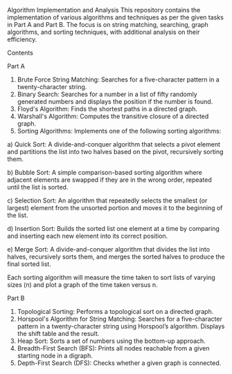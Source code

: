 Algorithm Implementation and Analysis
This repository contains the implementation of various algorithms and techniques as per the given tasks in Part A and Part B. The focus is on string matching, searching, graph algorithms, and sorting techniques, with additional analysis on their efficiency.

Contents

Part A
1.	Brute Force String Matching: Searches for a five-character pattern in a twenty-character string.
2.	Binary Search: Searches for a number in a list of fifty randomly generated numbers and displays the position if the number is found.
3.	Floyd's Algorithm: Finds the shortest paths in a directed graph.
4.	Warshall's Algorithm: Computes the transitive closure of a directed graph.
5.	Sorting Algorithms: Implements one of the following sorting algorithms:
   
a) Quick Sort: A divide-and-conquer algorithm that selects a pivot element and partitions the list into two halves based on the pivot, recursively sorting them.

b) Bubble Sort: A simple comparison-based sorting algorithm where adjacent elements are swapped if they are in the wrong order, repeated until the list is sorted.

c) Selection Sort: An algorithm that repeatedly selects the smallest (or largest) element from the unsorted portion and moves it to the beginning of the list.

d) Insertion Sort: Builds the sorted list one element at a time by comparing and inserting each new element into its correct position.

e) Merge Sort: A divide-and-conquer algorithm that divides the list into halves, recursively sorts them, and merges the sorted halves to produce the final sorted list.

Each sorting algorithm will measure the time taken to sort lists of varying sizes (n) and plot a graph of the time taken versus n.

Part B

1.	Topological Sorting: Performs a topological sort on a directed graph.
2.	Horspool's Algorithm for String Matching: Searches for a five-character pattern in a twenty-character string using Horspool’s algorithm. Displays the shift table and the result.
3.	Heap Sort: Sorts a set of numbers using the bottom-up approach.
4.	Breadth-First Search (BFS): Prints all nodes reachable from a given starting node in a digraph.
5.	Depth-First Search (DFS): Checks whether a given graph is connected.

